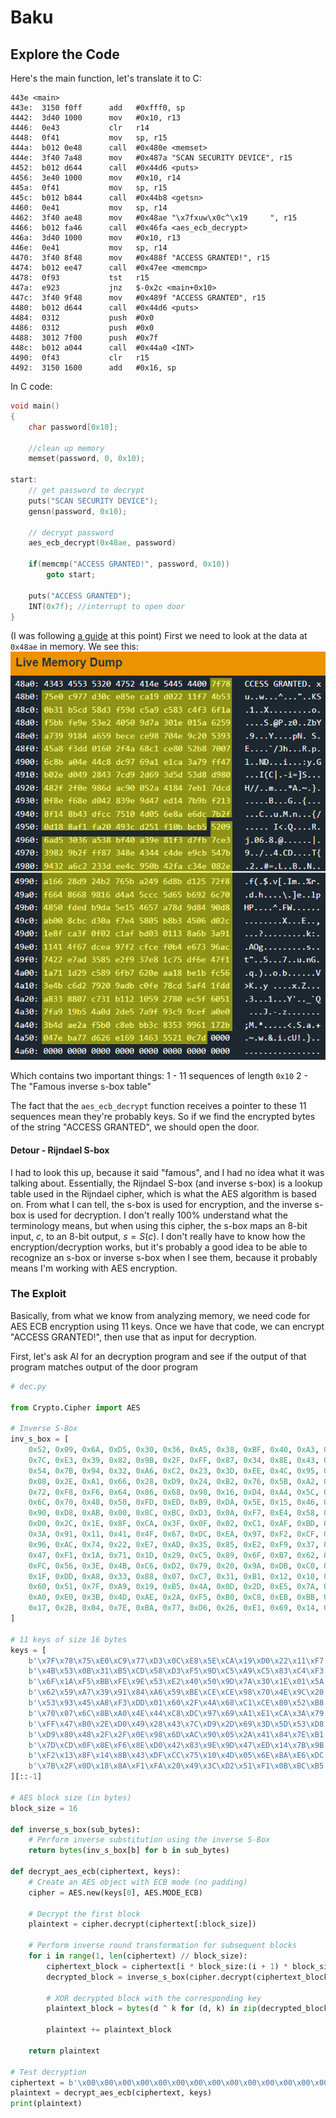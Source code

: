 # Baku

## Explore the Code
Here's the main function, let's translate it to C:
```
443e <main>
443e:  3150 f0ff      add	#0xfff0, sp
4442:  3d40 1000      mov	#0x10, r13
4446:  0e43           clr	r14
4448:  0f41           mov	sp, r15
444a:  b012 0e48      call	#0x480e <memset>
444e:  3f40 7a48      mov	#0x487a "SCAN SECURITY DEVICE", r15
4452:  b012 d644      call	#0x44d6 <puts>
4456:  3e40 1000      mov	#0x10, r14
445a:  0f41           mov	sp, r15
445c:  b012 b844      call	#0x44b8 <getsn>
4460:  0e41           mov	sp, r14
4462:  3f40 ae48      mov	#0x48ae "\x7fxuw\x0c^\x19     ", r15
4466:  b012 fa46      call	#0x46fa <aes_ecb_decrypt>
446a:  3d40 1000      mov	#0x10, r13
446e:  0e41           mov	sp, r14
4470:  3f40 8f48      mov	#0x488f "ACCESS GRANTED!", r15
4474:  b012 ee47      call	#0x47ee <memcmp>
4478:  0f93           tst	r15
447a:  e923           jnz	$-0x2c <main+0x10>
447c:  3f40 9f48      mov	#0x489f "ACCESS GRANTED", r15
4480:  b012 d644      call	#0x44d6 <puts>
4484:  0312           push	#0x0
4486:  0312           push	#0x0
4488:  3012 7f00      push	#0x7f
448c:  b012 a044      call	#0x44a0 <INT>
4490:  0f43           clr	r15
4492:  3150 1600      add	#0x16, sp
```

In C code:
```c
void main()
{
    char password[0x10];

    //clean up memory
    memset(password, 0, 0x10);

start:
    // get password to decrypt
    puts("SCAN SECURITY DEVICE");
    gensn(password, 0x10);

    // decrypt password
    aes_ecb_decrypt(0x48ae, password)

    if(memcmp("ACCESS GRANTED!", password, 0x10))
        goto start;

    puts("ACCESS GRANTED");
    INT(0x7f); //interrupt to open door
}
```

(I was following [a guide](https://github.com/SimchaTeich/Microcorruption/tree/main/22%20-%20Baku) at this point) First we need to look at the data at `0x48ae` in memory. We see this:
![Keys and inverse s-box in memory](../../assets/baku_memdump.png)

Which contains two important things:
1 - 11 sequences of length `0x10`
2 - The "Famous inverse s-box table"

The fact that the `aes_ecb_decrypt` function receives a pointer to these 11 sequences mean they're probably keys. So if we find the encrypted bytes of the string "ACCESS GRANTED", we should open the door.

#### Detour - Rijndael S-box
I had to look this up, because it said "famous", and I had no idea what it was talking about.
Essentially, the Rijndael S-box (and inverse s-box) is a lookup table used in the Rijndael cipher, which is what the AES algorithm is based on. From what I can tell, the s-box is used for encryption, and the inverse s-box is used for decryption.
I don't really 100% understand what the terminology means, but when using this cipher, the s-box maps an 8-bit input, $c$, to an 8-bit output, $s = S(c)$. 
I don't really have to know how the encryption/decryption works, but it's probably a good idea to be able to recognize an s-box or inverse s-box when I see them, because it probably means I'm working with AES encryption.

### The Exploit
Basically, from what we know from analyzing memory, we need code for AES ECB encryption using 11 keys. Once we have that code, we can encrypt "ACCESS GRANTED!", then use that as input for decryption. 

First, let's ask AI for an decryption program and see if the output of that program matches output of the door program 

```python
# dec.py

from Crypto.Cipher import AES

# Inverse S-Box
inv_s_box = [
    0x52, 0x09, 0x6A, 0xD5, 0x30, 0x36, 0xA5, 0x38, 0xBF, 0x40, 0xA3, 0x9E, 0x81, 0xF3, 0xD7, 0xFB,
    0x7C, 0xE3, 0x39, 0x82, 0x9B, 0x2F, 0xFF, 0x87, 0x34, 0x8E, 0x43, 0x44, 0xC4, 0xDE, 0xE9, 0xCB,
    0x54, 0x7B, 0x94, 0x32, 0xA6, 0xC2, 0x23, 0x3D, 0xEE, 0x4C, 0x95, 0x0B, 0x42, 0xFA, 0xC3, 0x4E,
    0x08, 0x2E, 0xA1, 0x66, 0x28, 0xD9, 0x24, 0xB2, 0x76, 0x5B, 0xA2, 0x49, 0x6D, 0x8B, 0xD1, 0x25,
    0x72, 0xF8, 0xF6, 0x64, 0x86, 0x68, 0x98, 0x16, 0xD4, 0xA4, 0x5C, 0xCC, 0x5D, 0x65, 0xB6, 0x92,
    0x6C, 0x70, 0x48, 0x50, 0xFD, 0xED, 0xB9, 0xDA, 0x5E, 0x15, 0x46, 0x57, 0xA7, 0x8D, 0x9D, 0x84,
    0x90, 0xD8, 0xAB, 0x00, 0x8C, 0xBC, 0xD3, 0x0A, 0xF7, 0xE4, 0x58, 0x05, 0xB8, 0xB3, 0x45, 0x06,
    0xD0, 0x2C, 0x1E, 0x8F, 0xCA, 0x3F, 0x0F, 0x02, 0xC1, 0xAF, 0xBD, 0x03, 0x01, 0x13, 0x8A, 0x6B,
    0x3A, 0x91, 0x11, 0x41, 0x4F, 0x67, 0xDC, 0xEA, 0x97, 0xF2, 0xCF, 0xCE, 0xF0, 0xB4, 0xE6, 0x73,
    0x96, 0xAC, 0x74, 0x22, 0xE7, 0xAD, 0x35, 0x85, 0xE2, 0xF9, 0x37, 0xE8, 0x1C, 0x75, 0xDF, 0x6E,
    0x47, 0xF1, 0x1A, 0x71, 0x1D, 0x29, 0xC5, 0x89, 0x6F, 0xB7, 0x62, 0x0E, 0xAA, 0x18, 0xBE, 0x1B,
    0xFC, 0x56, 0x3E, 0x4B, 0xC6, 0xD2, 0x79, 0x20, 0x9A, 0xDB, 0xC0, 0xFE, 0x78, 0xCD, 0x5A, 0xF4,
    0x1F, 0xDD, 0xA8, 0x33, 0x88, 0x07, 0xC7, 0x31, 0xB1, 0x12, 0x10, 0x59, 0x27, 0x80, 0xEC, 0x5F,
    0x60, 0x51, 0x7F, 0xA9, 0x19, 0xB5, 0x4A, 0x0D, 0x2D, 0xE5, 0x7A, 0x9F, 0x93, 0xC9, 0x9C, 0xEF,
    0xA0, 0xE0, 0x3B, 0x4D, 0xAE, 0x2A, 0xF5, 0xB0, 0xC8, 0xEB, 0xBB, 0x3C, 0x83, 0x53, 0x99, 0x61,
    0x17, 0x2B, 0x04, 0x7E, 0xBA, 0x77, 0xD6, 0x26, 0xE1, 0x69, 0x14, 0x63, 0x55, 0x21, 0x0C, 0x7D,
]

# 11 keys of size 16 bytes
keys = [
    b'\x7F\x78\x75\xE0\xC9\x77\xD3\x0C\xE8\x5E\xCA\x19\xD0\x22\x11\xF7',
    b'\x4B\x53\x0B\x31\xB5\xCD\x58\xD3\xF5\x9D\xC5\xA9\xC5\x83\xC4\xF3',
    b'\x6F\x1A\xF5\xBB\xFE\x9E\x53\xE2\x40\x50\x9D\x7A\x30\x1E\x01\x5A',
    b'\x62\x59\xA7\x39\x91\x84\xA6\x59\xBE\xCE\xCE\x98\x70\x4E\x9C\x20',
    b'\x53\x93\x45\xA8\xF3\xDD\x01\x60\x2F\x4A\x68\xC1\xCE\x80\x52\xB8',
    b'\x70\x07\x6C\x8B\xA0\x4E\x44\xC8\xDC\x97\x69\xA1\xE1\xCA\x3A\x79',
    b'\xFF\x47\xB0\x2E\xD0\x49\x28\x43\x7C\xD9\x2D\x69\x3D\x5D\x53\xD8',
    b'\xD9\x80\x48\x2F\x2F\x0E\x98\x6D\xAC\x90\x05\x2A\x41\x84\x7E\xB1',
    b'\x7D\xCD\x0F\x8E\xF6\x8E\xD0\x42\x83\x9E\x9D\x47\xED\x14\x7B\x9B',
    b'\xF2\x13\x8F\x14\x8B\x43\xDF\xCC\x75\x10\x4D\x05\x6E\x8A\xE6\xDC',
    b'\x7B\x2F\x0D\x18\x8A\xF1\xFA\x20\x49\x3C\xD2\x51\xF1\x0B\xBC\xB5'
][::-1]

# AES block size (in bytes)
block_size = 16

def inverse_s_box(sub_bytes):
    # Perform inverse substitution using the inverse S-Box
    return bytes(inv_s_box[b] for b in sub_bytes)

def decrypt_aes_ecb(ciphertext, keys):
    # Create an AES object with ECB mode (no padding)
    cipher = AES.new(keys[0], AES.MODE_ECB)

    # Decrypt the first block
    plaintext = cipher.decrypt(ciphertext[:block_size])

    # Perform inverse round transformation for subsequent blocks
    for i in range(1, len(ciphertext) // block_size):
        ciphertext_block = ciphertext[i * block_size:(i + 1) * block_size]
        decrypted_block = inverse_s_box(cipher.decrypt(ciphertext_block))

        # XOR decrypted block with the corresponding key
        plaintext_block = bytes(d ^ k for (d, k) in zip(decrypted_block, keys[i]))

        plaintext += plaintext_block

    return plaintext

# Test decryption
ciphertext = b'\x00\x00\x00\x00\x00\x00\x00\x00\x00\x00\x00\x00\x00\x00\x00\x00'  # Replace with your actual ciphertext
plaintext = decrypt_aes_ecb(ciphertext, keys)
print(plaintext)
```